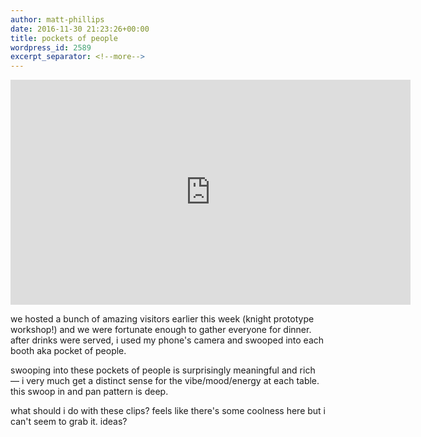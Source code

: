 ```yaml
---
author: matt-phillips
date: 2016-11-30 21:23:26+00:00
title: pockets of people
wordpress_id: 2589
excerpt_separator: <!--more-->
---
```


<div class="embed-container"><iframe title="Knight Prototype Workshop Dinner" allowfullscreen="" frameborder="0" height="360" mozallowfullscreen="" src="https://player.vimeo.com/video/193754983" webkitallowfullscreen="" width="640"></iframe></div>

we hosted a bunch of amazing visitors earlier this week (knight prototype workshop!) and we were fortunate enough to gather everyone for dinner. after drinks were served, i used my phone's camera and swooped into each booth aka pocket of people.

<!--more-->

swooping into these pockets of people is surprisingly meaningful and rich &mdash; i very much get a distinct sense for the vibe/mood/energy at each table. this swoop in and pan pattern is deep.

what should i do with these clips? feels like there's some coolness here but i can't seem to grab it. ideas?
